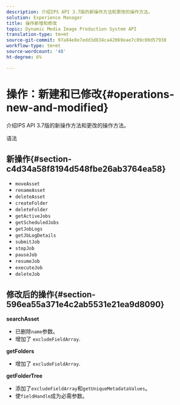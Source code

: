 ```yaml
---
description: 介绍IPS API 3.7版的新操作方法和更改的操作方法。
solution: Experience Manager
title: 操作新增和修改
topic: Dynamic Media Image Production System API
translation-type: tm+mt
source-git-commit: 97a84e8e7edd3d834ca42069eae7c09c00d57938
workflow-type: tm+mt
source-wordcount: '48'
ht-degree: 6%

---
```



# 操作：新建和已修改{#operations-new-and-modified}

介绍IPS API 3.7版的新操作方法和更改的操作方法。

语法

## 新操作{#section-c4d34a58f8194d548fbe26ab3764ea58}

* `moveAsset`
* `renameAsset`
* `deleteAsset`
* `createFolder`
* `deleteFolder`
* `getActiveJobs`
* `getScheduledJobs`
* `getJobLogs`
* `getJbLogDetails`
* `submitJob`
* `stopJob`
* `pauseJob`
* `resumeJob`
* `executeJob`
* `deleteJob`

## 修改后的操作{#section-596ea55a371e4c2ab5531e21ea9d8090}

**searchAsset**

* 已删除`name`参数。
* 增加了 `excludeFieldArray`.

**getFolders**

* 增加了 `excludeFieldArray`.

**getFolderTree**

* 添加了`excludeFieldArray`和`getUniqueMetadataValues`。
* 使`fieldHandle`成为必需参数。


